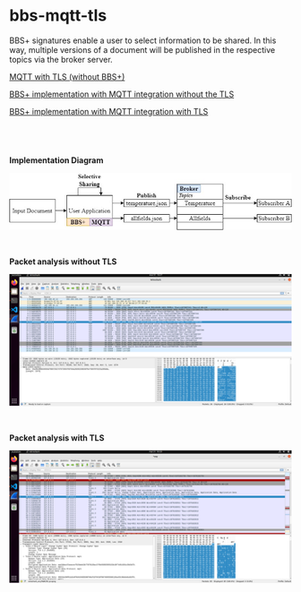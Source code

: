 
# bbs-mqtt-tls

BBS+ signatures enable a user to select information to be shared. In this way, multiple versions of a document will be published in the respective topics via the broker server.

[MQTT with TLS (without BBS+)](https://github.com/rodrigodg1/bbs-mqtt-tls/tree/main/MQTT-with-TLS)

[BBS+ implementation with MQTT integration without the TLS](https://github.com/rodrigodg1/bbs-mqtt-tls/tree/main/BBS-with-MQTT)

[BBS+ implementation with MQTT integration with TLS](https://github.com/rodrigodg1/bbs-mqtt-tls/tree/main/BBS-with-MQTT-and-TLS)


#
<br />



**Implementation Diagram**
<br />

![Diagram BBS+ with MQTT](https://raw.githubusercontent.com/rodrigodg1/bbs-mqtt-tls/main/diagram.jpg)

<br />

**Packet analysis without TLS**
<br />

![Packet analysis without TLS](https://raw.githubusercontent.com/rodrigodg1/bbs-mqtt-tls/main/non-encrypted.png)

<br />

**Packet analysis with TLS**
<br />


![Packet analysis with TLS](https://raw.githubusercontent.com/rodrigodg1/bbs-mqtt-tls/main/encrypted.png)
